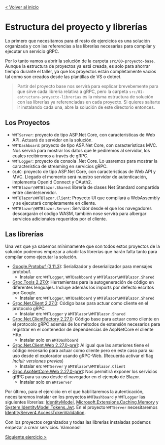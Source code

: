 [< Volver al inicio](../README.md#exercises)

# Estructura del proyecto y librerías

Lo primero que necesitamos para el resto de ejercicios es una solución organizada y con las referencias a las librerías necesarias para compilar y ejecutar un servicio gRPC.

Por lo tanto vamos a abrir la solución de la carpeta `src/00-proyecto-base`. Aunque la estructura de proyectos ya está creada, es solo para ahorrar tiempo durante el taller, ya que los proyectos están completamente vacíos tal como son creados desde las plantillas de VS o dotnet.

>Partir del proyecto base nos servirá para explicar brevebemente para que sirve cada librería relativa a gRPC, pero la carpeta `src/01-estructura-proyecto-librerias` es la misma estructura de solución con las librerías ya referenciadas en cada proyecto. Si quieres saltarte ir instalando cada una, abre la solución de este directorio entonces.

## Los Proyectos

- `WMTServer`: proyecto de tipo ASP.Net Core, con características de Web API. Actuará de servidor en la solución.
- `WMTDashboard`: proyecto de tipo ASP.Net Core, con características MVC. Nos servirá para mostrar los datos que le pediremos al servidor, los cuales recibiremos a través de gRPC.
- `WMTLogger`: proyecto de consola .Net Core. Lo usaremos para mostrar la característica de streaming en servicios gRPC.
- `OidC`: proyecto de tipo ASP.Net Core, con características de Web API y MVC. Llegado el momento será nuestro servidor de autenticación, implementa OpenId Connect y OAuth2.
- `WMTBlazor\WMTBlazor.Shared`: librería de clases Net Standard compartida entre cliente/servidor.
- `WMTBlazor\WMTBlazor.Client`: Proyecto UI que compilará a WebAssembly y se ejecutará completamente en cliente.
- `WMTBlazor\WMTBlazor.Server`: Servidor desde el que los navegadores descargarán el código WASM, también nose servirá para albergar servicios adicionales requeridos por el cliente.

## Las librerías

Una vez que ya sabemos mínimamente que son todos estos proyectos de la solución podemos empezar a añadir las librerías que harán falta tanto para compilar como ejecutar la solución.

- [Google.Protobuf (3.11.3)](https://www.nuget.org/packages/Google.Protobuf/3.11.3): Serializador y deserializador para mensajes protobuf.
  - Instalar en: `WMTLogger`, `WMTDashboard` y `WMTBlazor\WMTBlazor.Shared`
- [Grpc.Tools 2.27.0](https://www.nuget.org/packages/Grpc.Tools/2.27.0): Herramientas para la autogeneración de código en diferentes lenguajes. Incluye además los imports por defecto escritos por Google.
  - Instalar en: `WMTLogger`, `WMTDashboard` y `WMTBlazor\WMTBlazor.Shared`
- [Grpc.Net.Client 2.27.0](https://www.nuget.org/packages/Grpc.Net.Client/2.27.0): Código base para actuar como cliente en el protocolo gRPC.
  - Instalar en: `WMTLogger` y `WMTBlazor\WMTBlazor.Shared`
- [Grpc.Net.ClientFactory 2.27.0](https://www.nuget.org/packages/Grpc.Net.ClientFactory/2.27.0): Código base para actuar como cliente en el protocolo gRPC además de los métodos de extensión necesarios para registrar en el contenedor de dependencias de AspNetCore el cliente Http.
  - Instalar solo en `WMTDashboard`
- [Grpc.Net.Client.Web 2.27.0-pre1](https://www.nuget.org/packages/Grpc.Net.Client.Web/2.27.0-pre1): Al igual que las anteriores tiene el código necesario para actuar como cliente pero en este caso para su uso desde el explorador usando gRPC-Web. (Recuerda activar el flag _Incluir versiones previas_)
  - Instalar en: `WMTServer` y `WMTBlazor\WMTBlazor.Client`
- [Grpc.AspNetCore.Web 2.27.0-pre1](https://www.nuget.org/packages/Grpc.AspNetCore.Web/2.27.0-pre1): Nos permitirá exponer los servicios gRPC para su uso desde el navegador en el ejemplo de Blazor.
  - Instalar solo en `WMTServer`

Por último, para el ejercicio en el que habilitaremos la autenticación, necesitaremos instalar en los proyectos `WMTDashboard` y `WMTLogger` las siguientes librerías: [IdentityModel](https://www.nuget.org/packages/IdentityModel/4.1.1), [Microsoft.Extensions.Caching.Memory](https://www.nuget.org/packages/Microsoft.Extensions.Caching.Memory/3.1.1) y [System.IdentityModel.Tokens.Jwt](https://www.nuget.org/packages/System.IdentityModel.Tokens.Jwt/5.6.0). En el proyecto `WMTServer` necesitaremos [IdentityServer4.AccessTokenValidation](https://github.com/IdentityServer/IdentityServer4.AccessTokenValidation).


Con los proyectos organizados y todas las librerías instaladas podemos empezar a crear servicios. Vámonos!

[Siguiente ejercicio >](02-creando-servicio-grpc.md)

